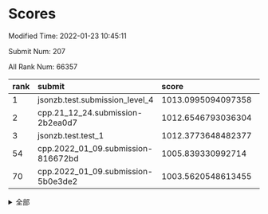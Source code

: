 # Scores

Modified Time: 2022-01-23 10:45:11

Submit Num: 207

All Rank Num: 66357

| rank |               submit               |       score        |       sigma        | pk_num |
| :--- | :--------------------------------- | :----------------- | :----------------- | :----- |
| 1    | jsonzb.test.submission_level_4     | 1013.0995094097358 | 0.804745303817853  | 1283   |
| 2    | cpp.21_12_24.submission-2b2ea0d7   | 1012.6546793036304 | 0.8048165218932797 | 1282   |
| 3    | jsonzb.test.test_1                 | 1012.3773648482377 | 0.7958715671840981 | 1279   |
| 54   | cpp.2022_01_09.submission-816672bd | 1005.839330992714  | 0.7565565559269625 | 1285   |
| 70   | cpp.2022_01_09.submission-5b0e3de2 | 1003.5620548613455 | 0.7143417399389546 | 1279   |


<details>
<summary>全部</summary>

| rank |                 submit                 |       score        |       sigma        | pk_num |
| :--- | :------------------------------------- | :----------------- | :----------------- | :----- |
| 1    | jsonzb.test.submission_level_4         | 1013.0995094097358 | 0.804745303817853  | 1283   |
| 2    | cpp.21_12_24.submission-2b2ea0d7       | 1012.6546793036304 | 0.8048165218932797 | 1282   |
| 3    | jsonzb.test.test_1                     | 1012.3773648482377 | 0.7958715671840981 | 1279   |
| 4    | gobigger.level_3.submission_level_3_35 | 1011.6599631723307 | 0.7852607897707173 | 1283   |
| 5    | gobigger.level_3.submission_level_3_15 | 1011.6068020189066 | 0.7866681475052841 | 1277   |
| 6    | gobigger.level_3.submission_level_3_32 | 1011.5487155873095 | 0.7939184568772867 | 1279   |
| 7    | gobigger.level_3.submission_level_3_26 | 1011.4116989025619 | 0.7651026729690578 | 1285   |
| 8    | gobigger.level_3.submission_level_3_49 | 1011.3053269590883 | 0.7778761307324684 | 1278   |
| 9    | gobigger.level_3.submission_level_3_43 | 1011.1694486646657 | 0.7684638235220737 | 1283   |
| 10   | gobigger.level_3.submission_level_3_36 | 1011.0705212582782 | 0.7980098456786989 | 1282   |
| 11   | gobigger.level_3.submission_level_3_4  | 1011.0040013459154 | 0.7850911202773444 | 1284   |
| 12   | gobigger.level_3.submission_level_3_38 | 1010.7899875872619 | 0.7495796256868008 | 1283   |
| 13   | gobigger.level_3.submission_level_3_37 | 1010.6462692798242 | 0.7649231059613231 | 1282   |
| 14   | gobigger.level_3.submission_level_3_29 | 1010.6359059393304 | 0.7438365930714015 | 1285   |
| 15   | gobigger.level_3.submission_level_3_48 | 1010.5840523173246 | 0.7631313173069115 | 1283   |
| 16   | gobigger.level_3.submission_level_3_23 | 1010.5607899850343 | 0.7716803220290024 | 1281   |
| 17   | gobigger.level_3.submission_level_3_41 | 1010.4009436511147 | 0.7488128388819978 | 1285   |
| 18   | gobigger.level_3.submission_level_3_8  | 1010.3986703917857 | 0.7508135321209793 | 1279   |
| 19   | gobigger.level_3.submission_level_3_22 | 1010.3491517480996 | 0.767314963289638  | 1281   |
| 20   | gobigger.level_3.submission_level_3_34 | 1010.342120274641  | 0.7720315965968891 | 1279   |
| 21   | gobigger.level_3.submission_level_3_21 | 1010.3144225639924 | 0.7773771324632713 | 1284   |
| 22   | gobigger.level_3.submission_level_3_10 | 1010.2957600122188 | 0.7658061056399466 | 1283   |
| 23   | gobigger.level_3.submission_level_3_31 | 1010.1069152090081 | 0.7294777311884615 | 1282   |
| 24   | gobigger.level_3.submission_level_3_47 | 1010.0889737595087 | 0.7714142752144145 | 1284   |
| 25   | gobigger.level_3.submission_level_3_6  | 1009.9589794009835 | 0.7603391271870822 | 1282   |
| 26   | gobigger.level_3.submission_level_3_44 | 1009.9480609748432 | 0.7463555270335411 | 1279   |
| 27   | gobigger.level_3.submission_level_3_5  | 1009.9271758269069 | 0.7672453325767712 | 1288   |
| 28   | gobigger.level_3.submission_level_3_12 | 1009.8866272278489 | 0.7588317020232178 | 1282   |
| 29   | gobigger.level_3.submission_level_3_9  | 1009.8555309279681 | 0.7473400466310723 | 1281   |
| 30   | gobigger.level_3.submission_level_3_28 | 1009.7019051346871 | 0.7402843881867748 | 1288   |
| 31   | gobigger.level_3.submission_level_3_11 | 1009.680778283451  | 0.7409291418744866 | 1282   |
| 32   | gobigger.level_3.submission_level_3_45 | 1009.6769282533878 | 0.7641440564971722 | 1284   |
| 33   | gobigger.level_3.submission_level_3_17 | 1009.6566430001335 | 0.7528158463128235 | 1286   |
| 34   | gobigger.level_3.submission_level_3_30 | 1009.6526738578933 | 0.7520546039801478 | 1285   |
| 35   | gobigger.level_3.submission_level_3_14 | 1009.6154785628485 | 0.7538021540148415 | 1282   |
| 36   | gobigger.level_3.submission_level_3_13 | 1009.6104284093415 | 0.7472241160918376 | 1284   |
| 37   | gobigger.level_3.submission_level_3_33 | 1009.5547538675754 | 0.7717813755170901 | 1276   |
| 38   | gobigger.level_3.submission_level_3_20 | 1009.54650401702   | 0.7571923846112871 | 1279   |
| 39   | gobigger.level_3.submission_level_3_46 | 1009.5326533572454 | 0.7410977018129121 | 1285   |
| 40   | gobigger.level_3.submission_level_3_40 | 1009.5226145693374 | 0.7609860027618744 | 1283   |
| 41   | gobigger.level_3.submission_level_3_24 | 1009.437282160725  | 0.7590599977133524 | 1281   |
| 42   | gobigger.level_3.submission_level_3_39 | 1009.4029121111088 | 0.7637976998721218 | 1285   |
| 43   | gobigger.level_3.submission_level_3_2  | 1009.3164188261172 | 0.7631622118992258 | 1282   |
| 44   | gobigger.level_3.submission_level_3_16 | 1009.2930059070467 | 0.7735759423737197 | 1286   |
| 45   | gobigger.level_3.submission_level_3_25 | 1009.2512268209108 | 0.747694589959224  | 1280   |
| 46   | gobigger.level_3.submission_level_3_19 | 1009.1216883174249 | 0.7408512877624175 | 1281   |
| 47   | gobigger.level_3.submission_level_3_18 | 1009.1111723989193 | 0.7648564963065966 | 1282   |
| 48   | gobigger.level_3.submission_level_3_0  | 1009.0679801161326 | 0.7492994362245374 | 1281   |
| 49   | gobigger.level_3.submission_level_3_7  | 1009.0189949065182 | 0.7544935884830068 | 1278   |
| 50   | gobigger.level_3.submission_level_3_1  | 1008.7885908489974 | 0.7416854729367779 | 1285   |
| 51   | gobigger.level_3.submission_level_3_3  | 1008.6499959968321 | 0.7337253962022555 | 1285   |
| 52   | gobigger.level_3.submission_level_3_42 | 1008.5206361940208 | 0.7413170813695167 | 1281   |
| 53   | gobigger.level_3.submission_level_3_27 | 1008.4432470221568 | 0.7507177911699451 | 1284   |
| 54   | cpp.2022_01_09.submission-816672bd     | 1005.839330992714  | 0.7565565559269625 | 1285   |
| 55   | gobigger.level_1.submission_level_1_23 | 1004.4419978907173 | 0.7204901402756726 | 1282   |
| 56   | gobigger.level_1.submission_level_1_39 | 1004.2829765974772 | 0.7368579047523547 | 1285   |
| 57   | gobigger.level_1.submission_level_1_12 | 1004.2610905954062 | 0.7082141399827775 | 1282   |
| 58   | gobigger.level_1.submission_level_1_35 | 1003.962602688548  | 0.715133097217325  | 1281   |
| 59   | gobigger.level_1.submission_level_1_7  | 1003.9474434705683 | 0.710278563267025  | 1276   |
| 60   | gobigger.level_1.submission_level_1_6  | 1003.9425416297624 | 0.7125750900312925 | 1281   |
| 61   | gobigger.level_1.submission_level_1_43 | 1003.9391422208708 | 0.7057923578576585 | 1286   |
| 62   | gobigger.level_1.submission_level_1_11 | 1003.9102637019406 | 0.7210970967949448 | 1275   |
| 63   | gobigger.level_1.submission_level_1_9  | 1003.8334494927823 | 0.7269486064132387 | 1283   |
| 64   | gobigger.level_1.submission_level_1_3  | 1003.8068234489202 | 0.724931891677391  | 1287   |
| 65   | gobigger.level_1.submission_level_1_48 | 1003.7941944526234 | 0.7166748485984763 | 1287   |
| 66   | gobigger.level_1.submission_level_1_28 | 1003.7546927081158 | 0.7159840754339781 | 1282   |
| 67   | gobigger.level_1.submission_level_1_24 | 1003.7410504965446 | 0.7044056464596702 | 1282   |
| 68   | gobigger.level_1.submission_level_1_10 | 1003.6738800202581 | 0.7238853099425888 | 1280   |
| 69   | gobigger.level_1.submission_level_1_47 | 1003.6024996842444 | 0.7165205397075459 | 1286   |
| 70   | cpp.2022_01_09.submission-5b0e3de2     | 1003.5620548613455 | 0.7143417399389546 | 1279   |
| 71   | gobigger.level_1.submission_level_1_21 | 1003.5544470220533 | 0.7148478940116817 | 1289   |
| 72   | gobigger.level_1.submission_level_1_5  | 1003.5355154666039 | 0.7131548773471973 | 1283   |
| 73   | gobigger.level_1.submission_level_1_26 | 1003.478727106596  | 0.7204644474659184 | 1285   |
| 74   | gobigger.level_1.submission_level_1_42 | 1003.3619667638435 | 0.7143506807367673 | 1279   |
| 75   | gobigger.level_1.submission_level_1_20 | 1003.3541526049589 | 0.716852975401997  | 1283   |
| 76   | gobigger.level_1.submission_level_1_29 | 1003.339552584555  | 0.7188242071691274 | 1283   |
| 77   | gobigger.level_1.submission_level_1_13 | 1003.3117607884784 | 0.720038195528335  | 1283   |
| 78   | gobigger.level_1.submission_level_1_38 | 1003.1949108562991 | 0.7147388341699218 | 1284   |
| 79   | gobigger.level_1.submission_level_1_46 | 1003.182519861626  | 0.7161777961081442 | 1285   |
| 80   | gobigger.level_1.submission_level_1_32 | 1003.1791664415222 | 0.7094404042811204 | 1280   |
| 81   | gobigger.level_1.submission_level_1_40 | 1003.1636217378514 | 0.7084917856139388 | 1286   |
| 82   | gobigger.level_1.submission_level_1_31 | 1003.1020204704761 | 0.7139229981338783 | 1280   |
| 83   | gobigger.level_1.submission_level_1_2  | 1003.0983915862039 | 0.7149189525804006 | 1280   |
| 84   | gobigger.level_1.submission_level_1_17 | 1003.0919676514375 | 0.7130564015997114 | 1281   |
| 85   | gobigger.level_1.submission_level_1_25 | 1003.0852495254228 | 0.7275168986493783 | 1286   |
| 86   | gobigger.level_1.submission_level_1_14 | 1003.0752111801464 | 0.7279521599744804 | 1285   |
| 87   | gobigger.level_1.submission_level_1_44 | 1003.048943671016  | 0.710888626740734  | 1284   |
| 88   | gobigger.level_1.submission_level_1_45 | 1003.0463090440696 | 0.7104258708750247 | 1283   |
| 89   | gobigger.level_1.submission_level_1_1  | 1003.0319020935071 | 0.7178426597394358 | 1283   |
| 90   | gobigger.level_1.submission_level_1_36 | 1002.9795707849578 | 0.7125887613908308 | 1283   |
| 91   | gobigger.level_1.submission_level_1_33 | 1002.9624252651387 | 0.7171845987805613 | 1279   |
| 92   | gobigger.level_1.submission_level_1_15 | 1002.8984727598264 | 0.6976508165332402 | 1284   |
| 93   | gobigger.level_1.submission_level_1_30 | 1002.8081485079804 | 0.7165181188760433 | 1281   |
| 94   | gobigger.level_1.submission_level_1_18 | 1002.7955593572415 | 0.7051260357414221 | 1287   |
| 95   | gobigger.level_1.submission_level_1_16 | 1002.7458358925696 | 0.7185694480920777 | 1286   |
| 96   | gobigger.level_1.submission_level_1_4  | 1002.7062714783972 | 0.7163360890264571 | 1279   |
| 97   | gobigger.level_1.submission_level_1_19 | 1002.6665728992906 | 0.7027778662313925 | 1280   |
| 98   | gobigger.level_1.submission_level_1_41 | 1002.5029195391645 | 0.7118958112408241 | 1287   |
| 99   | gobigger.level_1.submission_level_1_22 | 1002.3702588545884 | 0.7137366999848689 | 1283   |
| 100  | gobigger.level_1.submission_level_1_0  | 1002.3446618105586 | 0.6962002800700485 | 1280   |
| 101  | gobigger.level_1.submission_level_1_37 | 1002.2609157859864 | 0.7102226839352038 | 1285   |
| 102  | gobigger.level_1.submission_level_1_34 | 1002.2599658802118 | 0.7268089460365549 | 1285   |
| 103  | gobigger.level_1.submission_level_1_27 | 1002.2054181623752 | 0.704798209536241  | 1280   |
| 104  | gobigger.level_1.submission_level_1_8  | 1002.1402725296521 | 0.7063399808561267 | 1279   |
| 105  | gobigger.level_1.submission_level_1_49 | 1002.0498625733638 | 0.710218186184206  | 1278   |
| 106  | gobigger.random.submission_random_40   | 996.8562430585324  | 0.706048509826105  | 1286   |
| 107  | gobigger.random.submission_random_36   | 996.8557940106023  | 0.7185083798556022 | 1278   |
| 108  | gobigger.random.submission_random_27   | 996.8461160093331  | 0.6969587548412723 | 1282   |
| 109  | gobigger.random.submission_random_28   | 996.7782008975508  | 0.7181327740370744 | 1280   |
| 110  | gobigger.random.submission_random_4    | 996.7364501745997  | 0.7109571837561101 | 1280   |
| 111  | gobigger.random.submission_random_33   | 996.6713425272416  | 0.7145635444417145 | 1279   |
| 112  | gobigger.random.submission_random_5    | 996.5926139906624  | 0.7055208303608839 | 1285   |
| 113  | gobigger.random.submission_random_9    | 996.4666243101634  | 0.7279909179023984 | 1284   |
| 114  | gobigger.random.submission_random_42   | 996.407963112966   | 0.7023303054194021 | 1286   |
| 115  | gobigger.random.submission_random_1    | 996.3393920563393  | 0.70699453759733   | 1280   |
| 116  | gobigger.random.submission_random_35   | 996.3237932212473  | 0.7091013809112463 | 1284   |
| 117  | gobigger.random.submission_random_30   | 996.2910835766556  | 0.7052378187478862 | 1280   |
| 118  | gobigger.random.submission_random_13   | 996.2311571163527  | 0.7174057661617544 | 1276   |
| 119  | gobigger.random.submission_random_12   | 996.1973186166099  | 0.7120615145155855 | 1280   |
| 120  | gobigger.random.submission_random_16   | 996.1788041760209  | 0.7255605142548733 | 1285   |
| 121  | gobigger.random.submission_random_31   | 996.1750242205641  | 0.7047788517443173 | 1282   |
| 122  | gobigger.random.submission_random_45   | 996.145563044548   | 0.7176904638441174 | 1288   |
| 123  | gobigger.random.submission_random_19   | 996.0380867374812  | 0.7164622167549242 | 1277   |
| 124  | gobigger.random.submission_random_46   | 995.9892440314486  | 0.710942193818609  | 1276   |
| 125  | gobigger.random.submission_random_47   | 995.949295133219   | 0.708232498657488  | 1284   |
| 126  | gobigger.random.submission_random_8    | 995.9457297255907  | 0.7289375113885075 | 1288   |
| 127  | gobigger.random.submission_random_22   | 995.8731738930236  | 0.704101625937907  | 1280   |
| 128  | gobigger.random.submission_random_44   | 995.8665700762651  | 0.7180536850013194 | 1274   |
| 129  | gobigger.random.submission_random_32   | 995.8584622167336  | 0.7025968716297849 | 1280   |
| 130  | gobigger.random.submission_random_3    | 995.8514110069896  | 0.7052232859705584 | 1281   |
| 131  | gobigger.random.submission_random_37   | 995.8500541887402  | 0.7252076448107581 | 1283   |
| 132  | gobigger.random.submission_random_15   | 995.8302226700999  | 0.7087347682563055 | 1283   |
| 133  | gobigger.random.submission_random_10   | 995.7338844539282  | 0.7139938658913388 | 1278   |
| 134  | gobigger.random.submission_random_25   | 995.7116746892252  | 0.7047146870044902 | 1281   |
| 135  | gobigger.random.submission_random_43   | 995.6857140762922  | 0.7156565575185757 | 1281   |
| 136  | gobigger.random.submission_random_6    | 995.6672063233041  | 0.6977534700781732 | 1283   |
| 137  | gobigger.random.submission_random_14   | 995.6564103908638  | 0.7085418809046762 | 1281   |
| 138  | gobigger.random.submission_random_38   | 995.4921273185382  | 0.706839824949116  | 1279   |
| 139  | gobigger.random.submission_random_20   | 995.463019267371   | 0.7113257967609343 | 1281   |
| 140  | gobigger.random.submission_random_18   | 995.3981465928164  | 0.7123446950762414 | 1281   |
| 141  | gobigger.random.submission_random_11   | 995.3246056314593  | 0.7209126800815029 | 1286   |
| 142  | gobigger.random.submission_random_24   | 995.3223136852622  | 0.718737031137462  | 1282   |
| 143  | gobigger.random.submission_random_0    | 995.2453307458957  | 0.7201809081073223 | 1282   |
| 144  | gobigger.random.submission_random_48   | 995.1959213928185  | 0.7090806597758806 | 1284   |
| 145  | gobigger.random.submission_random_41   | 995.1943838067816  | 0.7067153037336201 | 1287   |
| 146  | gobigger.random.submission_random_7    | 995.1897885696263  | 0.7028903648977569 | 1279   |
| 147  | gobigger.random.submission_random_34   | 995.1314217951705  | 0.732857537916555  | 1280   |
| 148  | gobigger.random.submission_random_39   | 995.1293633312838  | 0.7118012921299167 | 1280   |
| 149  | gobigger.random.submission_random_23   | 995.1268619925303  | 0.7111528511360703 | 1289   |
| 150  | gobigger.random.submission_random_29   | 995.1020117034952  | 0.7257478875618365 | 1287   |
| 151  | gobigger.random.submission_random_2    | 995.0525249142966  | 0.720796693868641  | 1284   |
| 152  | gobigger.random.submission_random_26   | 994.8514816325204  | 0.6963766274833497 | 1285   |
| 153  | gobigger.random.submission_random_17   | 994.8467816382998  | 0.7219967782948142 | 1280   |
| 154  | gobigger.random.submission_random_21   | 994.7108638790265  | 0.722746056113584  | 1281   |
| 155  | gobigger.random.submission_random_49   | 994.0367348967529  | 0.7122876337888399 | 1285   |
| 156  | gobigger.level_2.submission_level_2_12 | 993.5626136767319  | 0.7367235075635181 | 1284   |
| 157  | gobigger.level_2.submission_level_2_17 | 993.5028287511961  | 0.7324488279703288 | 1282   |
| 158  | gobigger.level_2.submission_level_2_2  | 993.456657420625   | 0.7376801314415875 | 1282   |
| 159  | gobigger.level_2.submission_level_2_32 | 993.4463387893426  | 0.744828395071692  | 1278   |
| 160  | gobigger.level_2.submission_level_2_26 | 993.3275924458883  | 0.7302790183849179 | 1285   |
| 161  | gobigger.level_2.submission_level_2_5  | 993.2496779685127  | 0.7331748615511264 | 1282   |
| 162  | gobigger.level_2.submission_level_2_34 | 993.1948275999467  | 0.7281125467301556 | 1281   |
| 163  | gobigger.level_2.submission_level_2_25 | 993.1946711940433  | 0.7299157794832734 | 1275   |
| 164  | gobigger.level_2.submission_level_2_30 | 993.0758989438823  | 0.7406889472641696 | 1282   |
| 165  | gobigger.level_2.submission_level_2_38 | 993.0614721291372  | 0.7338644146060925 | 1279   |
| 166  | gobigger.level_2.submission_level_2_20 | 992.969658102654   | 0.7401160436604545 | 1286   |
| 167  | gobigger.level_2.submission_level_2_13 | 992.8403032061624  | 0.7247076998066435 | 1284   |
| 168  | gobigger.level_2.submission_level_2_46 | 992.7274884075565  | 0.7267764192967191 | 1286   |
| 169  | gobigger.level_2.submission_level_2_21 | 992.6194379752598  | 0.755485057430691  | 1278   |
| 170  | gobigger.level_2.submission_level_2_0  | 992.5365817348868  | 0.7464624783858482 | 1281   |
| 171  | gobigger.level_2.submission_level_2_16 | 992.4466892272525  | 0.734214536301154  | 1279   |
| 172  | gobigger.level_2.submission_level_2_49 | 992.4355044097445  | 0.7414398145350094 | 1280   |
| 173  | gobigger.level_2.submission_level_2_36 | 992.4306658670926  | 0.7497874182628957 | 1287   |
| 174  | gobigger.level_2.submission_level_2_39 | 992.4190719264328  | 0.744166871273329  | 1287   |
| 175  | gobigger.level_2.submission_level_2_3  | 992.1254592869533  | 0.7363891583045201 | 1280   |
| 176  | gobigger.level_2.submission_level_2_47 | 992.0339490891114  | 0.7523983948835197 | 1279   |
| 177  | gobigger.level_2.submission_level_2_14 | 992.0084225075374  | 0.7342836387727928 | 1286   |
| 178  | gobigger.level_2.submission_level_2_24 | 991.9864032188991  | 0.754007141075294  | 1286   |
| 179  | gobigger.level_2.submission_level_2_44 | 991.9663697248527  | 0.7394504249792574 | 1284   |
| 180  | gobigger.level_2.submission_level_2_31 | 991.9130218242826  | 0.7396842579206044 | 1286   |
| 181  | gobigger.level_2.submission_level_2_37 | 991.9067625306681  | 0.7321848507170929 | 1286   |
| 182  | gobigger.level_2.submission_level_2_18 | 991.8773470847041  | 0.7376451974891606 | 1277   |
| 183  | gobigger.level_2.submission_level_2_1  | 991.8623450838458  | 0.74733856159844   | 1285   |
| 184  | gobigger.level_2.submission_level_2_7  | 991.8530059825007  | 0.7473931942846057 | 1283   |
| 185  | gobigger.level_2.submission_level_2_28 | 991.8443328634893  | 0.7479223377666288 | 1284   |
| 186  | gobigger.level_2.submission_level_2_40 | 991.7509964436831  | 0.7418633848757837 | 1282   |
| 187  | gobigger.level_2.submission_level_2_11 | 991.732334719338   | 0.7626121811914054 | 1281   |
| 188  | gobigger.level_2.submission_level_2_48 | 991.7027203471112  | 0.7586121472508514 | 1284   |
| 189  | gobigger.level_2.submission_level_2_22 | 991.634292210627   | 0.7566699959879157 | 1284   |
| 190  | gobigger.level_2.submission_level_2_23 | 991.6054476759978  | 0.7508297361473153 | 1286   |
| 191  | gobigger.level_2.submission_level_2_35 | 991.6002487288168  | 0.7565234434398792 | 1284   |
| 192  | gobigger.level_2.submission_level_2_10 | 991.5647341701341  | 0.7348726664133111 | 1281   |
| 193  | gobigger.level_2.submission_level_2_27 | 991.5557113586617  | 0.7326721994106565 | 1280   |
| 194  | gobigger.level_2.submission_level_2_42 | 991.5320496318287  | 0.7397946663397663 | 1282   |
| 195  | gobigger.level_2.submission_level_2_4  | 991.498137490744   | 0.7575455013177322 | 1281   |
| 196  | gobigger.level_2.submission_level_2_9  | 991.4364346100451  | 0.7455615410235192 | 1282   |
| 197  | gobigger.level_2.submission_level_2_43 | 991.3601637281275  | 0.742718324378468  | 1284   |
| 198  | gobigger.level_2.submission_level_2_15 | 991.2995788215394  | 0.759903340403571  | 1277   |
| 199  | gobigger.level_2.submission_level_2_45 | 991.2629867766902  | 0.748496796095041  | 1280   |
| 200  | gobigger.level_2.submission_level_2_8  | 991.2211814205222  | 0.7606727098425546 | 1282   |
| 201  | gobigger.level_2.submission_level_2_41 | 991.0592796247812  | 0.7373435420415098 | 1281   |
| 202  | gobigger.level_2.submission_level_2_19 | 991.0261236836534  | 0.7726978800096371 | 1284   |
| 203  | gobigger.level_2.submission_level_2_6  | 990.6062813799085  | 0.7558493425983096 | 1284   |
| 204  | gobigger.level_2.submission_level_2_29 | 990.5232721084548  | 0.7692731106168665 | 1277   |
| 205  | gobigger.level_2.submission_level_2_33 | 990.4065729035831  | 0.7713289627327168 | 1283   |
| 206  | gobigger.none.submission_none_1        | 977.6653017555226  | 1.391480677378996  | 1281   |
| 207  | gobigger.none.submission_none_0        | 975.9652960585115  | 1.448823599423193  | 1280   |

</details>